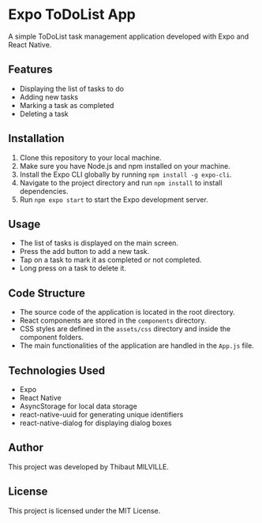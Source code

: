 # Expo ToDoList App

A simple ToDoList task management application developed with Expo and React Native.

## Features

- Displaying the list of tasks to do
- Adding new tasks
- Marking a task as completed
- Deleting a task

## Installation

1. Clone this repository to your local machine.
2. Make sure you have Node.js and npm installed on your machine.
3. Install the Expo CLI globally by running `npm install -g expo-cli`.
4. Navigate to the project directory and run `npm install` to install dependencies.
5. Run `npm expo start` to start the Expo development server.

## Usage

- The list of tasks is displayed on the main screen.
- Press the add button to add a new task.
- Tap on a task to mark it as completed or not completed.
- Long press on a task to delete it.

## Code Structure

- The source code of the application is located in the root directory.
- React components are stored in the `components` directory.
- CSS styles are defined in the `assets/css` directory and inside the component folders.
- The main functionalities of the application are handled in the `App.js` file.

## Technologies Used

- Expo
- React Native
- AsyncStorage for local data storage
- react-native-uuid for generating unique identifiers
- react-native-dialog for displaying dialog boxes

## Author

This project was developed by Thibaut MILVILLE.

## License

This project is licensed under the MIT License.